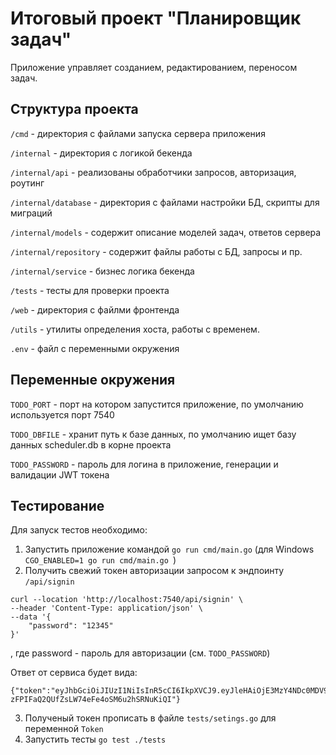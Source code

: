 # Итоговый проект "Планировщик задач"

Приложение управляет созданием, редактированием, переносом задач.

 ## Структура проекта

 `/cmd` - директория с файлами запуска сервера приложения

 `/internal` - директория с логикой бекенда 

 `/internal/api` - реализованы обработчики запросов, авторизация, роутинг

 `/internal/database` - директория с файлами настройки БД, скрипты для миграций

 `/internal/models` - содержит описание моделей задач, ответов сервера

 `/internal/repository` - содержит файлы работы с БД, запросы и пр.

 `/internal/service` - бизнес логика бекенда

 `/tests` - тесты для проверки проекта

 `/web` - директория с файлми фронтенда

 `/utils` - утилиты определения хоста, работы с временем.

 `.env` - файл с переменными окружения

 ## Переменные окружения 

`TODO_PORT` - порт на котором запустится приложение, по умолчанию используется порт 7540

`TODO_DBFILE` - хранит путь к базе данных, по умолчанию ищет базу данных scheduler.db в корне проекта 

`TODO_PASSWORD` - пароль для логина в приложение, генерации и валидации JWT токена

## Тестирование

Для запуск тестов необходимо:

1. Запустить приложение командой `go run cmd/main.go` (для Windows `CGO_ENABLED=1 go run cmd/main.go `)
2. Получить свежий токен авторизации запросом к эндпоинту `/api/signin`
```
curl --location 'http://localhost:7540/api/signin' \
--header 'Content-Type: application/json' \
--data '{
    "password": "12345"
}'
```
, где password - пароль для авторизации (см. `TODO_PASSWORD`)

Ответ от сервиса будет вида:
```
{"token":"eyJhbGciOiJIUzI1NiIsInR5cCI6IkpXVCJ9.eyJleHAiOjE3MzY4NDc0MDV9.TIhvrj-zFPIFaQ2QUfZsLW74eFe4oSM6u2hSRNuKiQI"}
```

3. Полученый токен прописать в файле `tests/setings.go` для переменной `Token`
4. Запустить тесты `go test ./tests`
